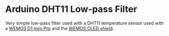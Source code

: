 # Arduino DHT11 Low-pass Filter

Very simple low-pass filter used with a DHT11 temperature sensor used with a [WEMOS D1 mini Pro](https://wiki.wemos.cc/products:d1:d1_mini_pro) and the [WEMOS OLED shield](https://wiki.wemos.cc/products:d1_mini_shields:oled_shield).
